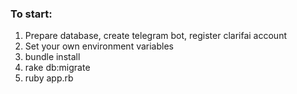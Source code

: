 ### To start: ###

 1. Prepare database, create telegram bot, register clarifai account
 2. Set your own environment variables
 3. bundle install
 4. rake db:migrate
 5. ruby app.rb

